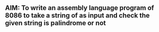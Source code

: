 ## AIM: To write an assembly language program of 8086 to take a string of as input and check the given string is palindrome or not

